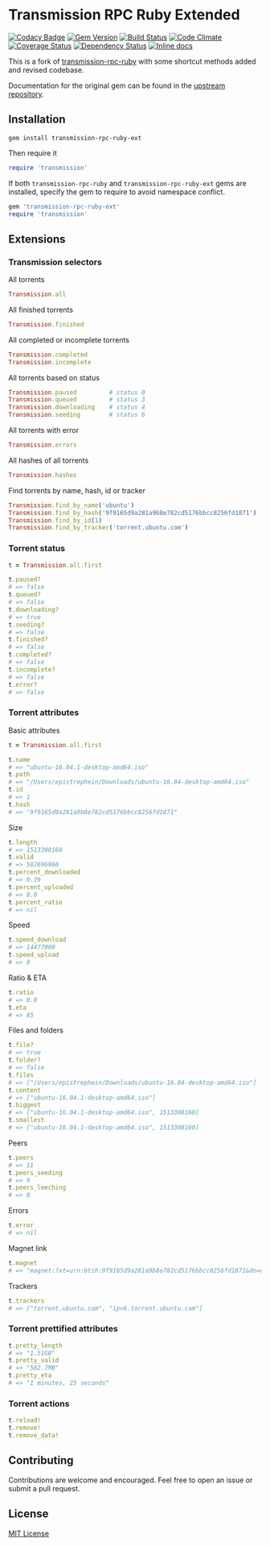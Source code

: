 # Transmission RPC Ruby Extended

[![Codacy Badge](https://api.codacy.com/project/badge/Grade/54c416b27bb740808cd5cfcda73e71cd)](https://www.codacy.com/app/epistrephein/transmission-rpc-ruby-ext?utm_source=github.com&utm_medium=referral&utm_content=epistrephein/transmission-rpc-ruby-ext&utm_campaign=badger)
[![Gem Version](https://badge.fury.io/rb/transmission-rpc-ruby-ext.svg)](https://badge.fury.io/rb/transmission-rpc-ruby-ext) [![Build Status](https://travis-ci.org/epistrephein/transmission-rpc-ruby-ext.svg?branch=master)](https://travis-ci.org/epistrephein/transmission-rpc-ruby-ext) [![Code Climate](https://codeclimate.com/github/epistrephein/transmission-rpc-ruby-ext/badges/gpa.svg)](https://codeclimate.com/github/epistrephein/transmission-rpc-ruby-ext) [![Coverage Status](https://coveralls.io/repos/github/epistrephein/transmission-rpc-ruby-ext/badge.svg?branch=master)](https://coveralls.io/github/epistrephein/transmission-rpc-ruby-ext?branch=master) [![Dependency Status](https://gemnasium.com/badges/github.com/epistrephein/transmission-rpc-ruby-ext.svg)](https://gemnasium.com/github.com/epistrephein/transmission-rpc-ruby-ext) [![Inline docs](http://inch-ci.org/github/epistrephein/transmission-rpc-ruby-ext.svg?branch=master)](http://inch-ci.org/github/epistrephein/transmission-rpc-ruby-ext)

This is a fork of [transmission-rpc-ruby](https://github.com/transmission-rails/transmission-rpc-ruby) with some shortcut methods added and revised codebase.

Documentation for the original gem can be found in the [upstream repository](https://github.com/transmission-rails/transmission-rpc-ruby).

## Installation

```
gem install transmission-rpc-ruby-ext
```

Then require it

```ruby
require 'transmission'
```

If both `transmission-rpc-ruby` and `transmission-rpc-ruby-ext` gems are installed, specify the gem to require to avoid namespace conflict.

```ruby
gem 'transmission-rpc-ruby-ext'
require 'transmission'
```

## Extensions

### Transmission selectors

All torrents

```ruby
Transmission.all
```

All finished torrents

```ruby
Transmission.finished
```

All completed or incomplete torrents

```ruby
Transmission.completed
Transmission.incomplete
```

All torrents based on status

```ruby
Transmission.paused         # status 0
Transmission.queued         # status 3
Transmission.downloading    # status 4    
Transmission.seeding        # status 6
```

All torrents with error

```ruby
Transmission.errors
```

All hashes of all torrents

```ruby
Transmission.hashes
```

Find torrents by name, hash, id or tracker

```ruby
Transmission.find_by_name('ubuntu')
Transmission.find_by_hash('9f9165d9a281a9b8e782cd5176bbcc8256fd1871')
Transmission.find_by_id(1)
Transmission.find_by_tracker('torrent.ubuntu.com')
```

### Torrent status

```ruby
t = Transmission.all.first

t.paused?
# => false
t.queued?
# => false
t.downloading?
# => true
t.seeding?
# => false
t.finished?
# => false
t.completed?
# => false
t.incomplete?
# => false
t.error?
# => false
```

### Torrent attributes

Basic attributes

```ruby
t = Transmission.all.first

t.name
# => "ubuntu-16.04.1-desktop-amd64.iso"
t.path
# => "/Users/epistrephein/Downloads/ubuntu-16.04-desktop-amd64.iso"
t.id
# => 1
t.hash
# => "9f9165d9a281a9b8e782cd5176bbcc8256fd1871"
```

Size

```ruby
t.length
# => 1513308160
t.valid
# => 582696960
t.percent_downloaded
# => 0.39
t.percent_uploaded
# => 0.0
t.percent_ratio
# => nil
```

Speed

```ruby
t.speed_download
# => 14477000
t.speed_upload
# => 0
```

Ratio & ETA

```ruby
t.ratio
# => 0.0
t.eta
# => 85
```

Files and folders

```ruby
t.file?
# => true
t.folder?
# => false
t.files
# => ["/Users/epistrephein/Downloads/ubuntu-16.04-desktop-amd64.iso"]
t.content
# => ["ubuntu-16.04.1-desktop-amd64.iso"]
t.biggest
# => ["ubuntu-16.04.1-desktop-amd64.iso", 1513308160]
t.smallest
# => ["ubuntu-16.04.1-desktop-amd64.iso", 1513308160]
```

Peers

```ruby
t.peers
# => 11
t.peers_seeding
# => 9
t.peers_leeching
# => 0
```

Errors

```ruby
t.error
# => nil
```

Magnet link

```ruby
t.magnet
# => "magnet:?xt=urn:btih:9f9165d9a281a9b8e782cd5176bbcc8256fd1871&dn=ubuntu-16.04.1-desktop-amd64.iso&tr=http%3A%2F%2Ftorrent.ubuntu.com%3A6969%2Fannounce&tr=http%3A%2F%2Fipv6.torrent.ubuntu.com%3A6969%2Fannounce"
```

Trackers

```ruby
t.trackers
# => ["torrent.ubuntu.com", "ipv6.torrent.ubuntu.com"]
```

### Torrent prettified attributes

```ruby
t.pretty_length
# => "1.51GB"
t.pretty_valid
# => "582.7MB"
t.pretty_eta
# => "1 minutes, 25 seconds"
```

### Torrent actions

```ruby
t.reload!
t.remove!
t.remove_data!
```

## Contributing

Contributions are welcome and encouraged. Feel free to open an issue or submit a pull request.

## License
[MIT License](LICENSE)
